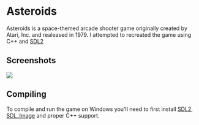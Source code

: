 # Asteroids

Asteroids is a space-themed arcade shooter game originally created by Atari, Inc. and realeased in 1979. I attempted to recreated the game using C++ and [SDL2](https://www.libsdl.org/)

## Screenshots
![](https://imgur.com/a/inY7L5F)

## Compiling
To compile and run the game on Windows you'll need to first install [SDL2](https://www.libsdl.org/download-2.0.php), [SDL_Image](https://www.libsdl.org/projects/SDL_image/) and proper C++ support.
